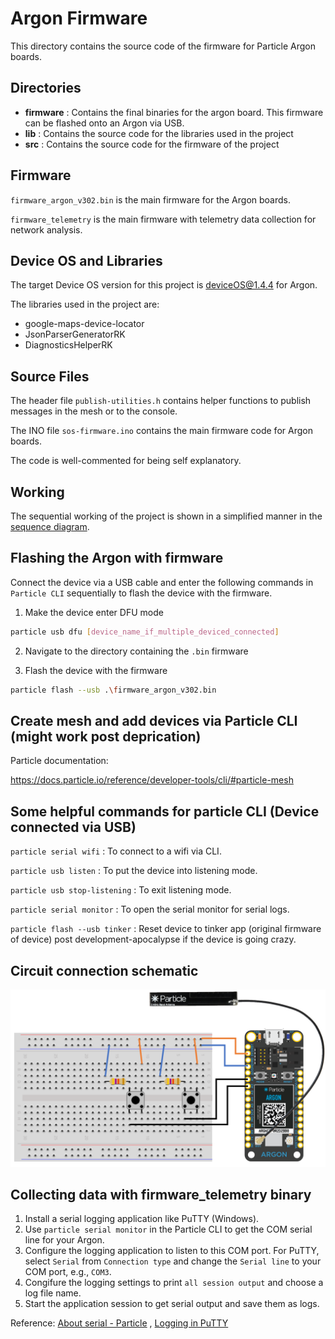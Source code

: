 # Argon Firmware

This directory contains the source code of the firmware for Particle Argon boards.

## Directories
* **firmware** : Contains the final binaries for the argon board. This firmware can be flashed onto an Argon via USB.
* **lib** : Contains the source code for the libraries used in the project
* **src** : Contains the source code for the firmware of the project

## Firmware

`firmware_argon_v302.bin` is the main firmware for the Argon boards.

`firmware_telemetry` is the main firmware with telemetry data collection for network analysis.

## Device OS and Libraries

The target Device OS version for this project is deviceOS@1.4.4 for Argon.

The libraries used in the project are:
* google-maps-device-locator
* JsonParserGeneratorRK
* DiagnosticsHelperRK

## Source Files

The header file `publish-utilities.h` contains helper functions to publish messages in the mesh or to the console.

The INO file `sos-firmware.ino` contains the main firmware code for Argon boards.

The code is well-commented for being self explanatory.

## Working
The sequential working of the project is shown in a simplified manner in the [sequence diagram](images/sequence-diagram.png).

## Flashing the Argon with firmware

Connect the device via a USB cable and enter the following commands in `Particle CLI` sequentially to flash the device with the firmware.

1) Make the device enter DFU mode
```sh
particle usb dfu [device_name_if_multiple_deviced_connected]
```
2) Navigate to the directory containing the `.bin` firmware

3) Flash the device with the firmware
```sh
particle flash --usb .\firmware_argon_v302.bin
```

## Create mesh and add devices via Particle CLI (might work post deprication)
Particle documentation:

https://docs.particle.io/reference/developer-tools/cli/#particle-mesh

## Some helpful commands for particle CLI (Device connected via USB)

`particle serial wifi` : To connect to a wifi via CLI.

`particle usb listen` : To put the device into listening mode.

`particle usb stop-listening` : To exit listening mode.

`particle serial monitor` : To open the serial monitor for serial logs.

`particle flash --usb tinker` : Reset device to tinker app (original firmware of device) post development-apocalypse if the device is going crazy.

## Circuit connection schematic
<img src="../images/circuit.png">

## Collecting data with firmware_telemetry binary

1. Install a serial logging application like PuTTY (Windows).
2. Use `particle serial monitor` in the Particle CLI to get the COM serial line for your Argon.
3. Configure the logging application to listen to this COM port. For PuTTY, select `Serial` from `Connection type` and change the `Serial line` to your COM port, e.g., `COM3`.
4. Congifure the logging settings to print `all session output` and choose a log file name.
5. Start the application session to get serial output and save them as logs.

Reference: [About serial - Particle](https://docs.particle.io/tutorials/learn-more/about-serial/) , [Logging in PuTTY](https://www.eye4software.com/hydromagic/documentation/articles-and-howtos/serial-port-logging/)
